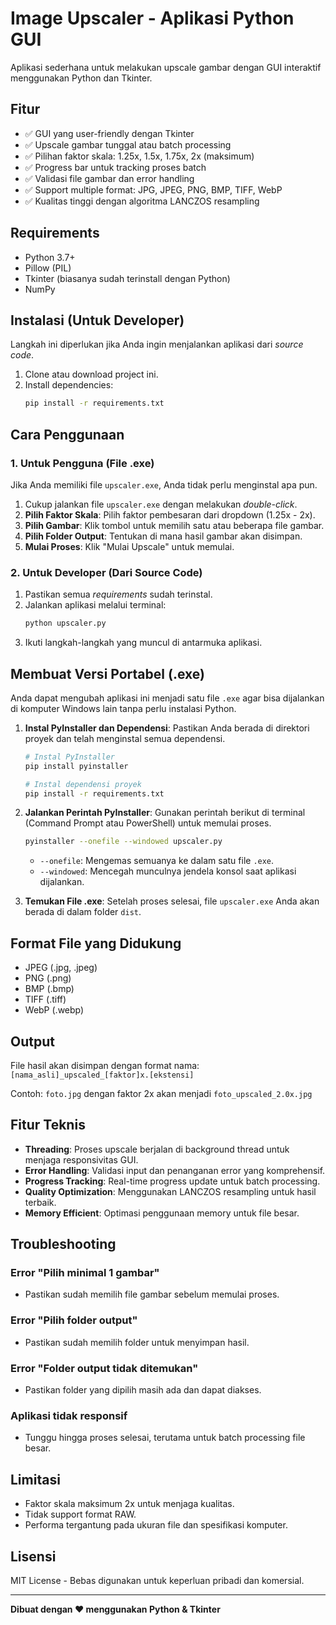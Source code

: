 # Image Upscaler - Aplikasi Python GUI

Aplikasi sederhana untuk melakukan upscale gambar dengan GUI interaktif menggunakan Python dan Tkinter.

## Fitur

- ✅ GUI yang user-friendly dengan Tkinter
- ✅ Upscale gambar tunggal atau batch processing
- ✅ Pilihan faktor skala: 1.25x, 1.5x, 1.75x, 2x (maksimum)
- ✅ Progress bar untuk tracking proses batch
- ✅ Validasi file gambar dan error handling
- ✅ Support multiple format: JPG, JPEG, PNG, BMP, TIFF, WebP
- ✅ Kualitas tinggi dengan algoritma LANCZOS resampling

## Requirements

- Python 3.7+
- Pillow (PIL)
- Tkinter (biasanya sudah terinstall dengan Python)
- NumPy

## Instalasi (Untuk Developer)

Langkah ini diperlukan jika Anda ingin menjalankan aplikasi dari *source code*.

1.  Clone atau download project ini.
2.  Install dependencies:
    ```bash
    pip install -r requirements.txt
    ```

## Cara Penggunaan

### 1. Untuk Pengguna (File .exe)
Jika Anda memiliki file `upscaler.exe`, Anda tidak perlu menginstal apa pun.

1.  Cukup jalankan file `upscaler.exe` dengan melakukan *double-click*.
2.  **Pilih Faktor Skala**: Pilih faktor pembesaran dari dropdown (1.25x - 2x).
3.  **Pilih Gambar**: Klik tombol untuk memilih satu atau beberapa file gambar.
4.  **Pilih Folder Output**: Tentukan di mana hasil gambar akan disimpan.
5.  **Mulai Proses**: Klik "Mulai Upscale" untuk memulai.

### 2. Untuk Developer (Dari Source Code)
1.  Pastikan semua *requirements* sudah terinstal.
2.  Jalankan aplikasi melalui terminal:
    ```bash
    python upscaler.py
    ```
3.  Ikuti langkah-langkah yang muncul di antarmuka aplikasi.

## Membuat Versi Portabel (.exe)

Anda dapat mengubah aplikasi ini menjadi satu file `.exe` agar bisa dijalankan di komputer Windows lain tanpa perlu instalasi Python.

1.  **Instal PyInstaller dan Dependensi**:
    Pastikan Anda berada di direktori proyek dan telah menginstal semua dependensi.
    ```bash
    # Instal PyInstaller
    pip install pyinstaller

    # Instal dependensi proyek
    pip install -r requirements.txt
    ```

2.  **Jalankan Perintah PyInstaller**:
    Gunakan perintah berikut di terminal (Command Prompt atau PowerShell) untuk memulai proses.
    ```bash
    pyinstaller --onefile --windowed upscaler.py
    ```
    - `--onefile`: Mengemas semuanya ke dalam satu file `.exe`.
    - `--windowed`: Mencegah munculnya jendela konsol saat aplikasi dijalankan.

3.  **Temukan File .exe**:
    Setelah proses selesai, file `upscaler.exe` Anda akan berada di dalam folder `dist`.

## Format File yang Didukung

- JPEG (.jpg, .jpeg)
- PNG (.png)
- BMP (.bmp)
- TIFF (.tiff)
- WebP (.webp)

## Output

File hasil akan disimpan dengan format nama:
`[nama_asli]_upscaled_[faktor]x.[ekstensi]`

Contoh: `foto.jpg` dengan faktor 2x akan menjadi `foto_upscaled_2.0x.jpg`

## Fitur Teknis

- **Threading**: Proses upscale berjalan di background thread untuk menjaga responsivitas GUI.
- **Error Handling**: Validasi input dan penanganan error yang komprehensif.
- **Progress Tracking**: Real-time progress update untuk batch processing.
- **Quality Optimization**: Menggunakan LANCZOS resampling untuk hasil terbaik.
- **Memory Efficient**: Optimasi penggunaan memory untuk file besar.

## Troubleshooting

### Error "Pilih minimal 1 gambar"
- Pastikan sudah memilih file gambar sebelum memulai proses.

### Error "Pilih folder output"
- Pastikan sudah memilih folder untuk menyimpan hasil.

### Error "Folder output tidak ditemukan"
- Pastikan folder yang dipilih masih ada dan dapat diakses.

### Aplikasi tidak responsif
- Tunggu hingga proses selesai, terutama untuk batch processing file besar.

## Limitasi

- Faktor skala maksimum 2x untuk menjaga kualitas.
- Tidak support format RAW.
- Performa tergantung pada ukuran file dan spesifikasi komputer.

## Lisensi

MIT License - Bebas digunakan untuk keperluan pribadi dan komersial.

---

**Dibuat dengan ❤️ menggunakan Python & Tkinter**